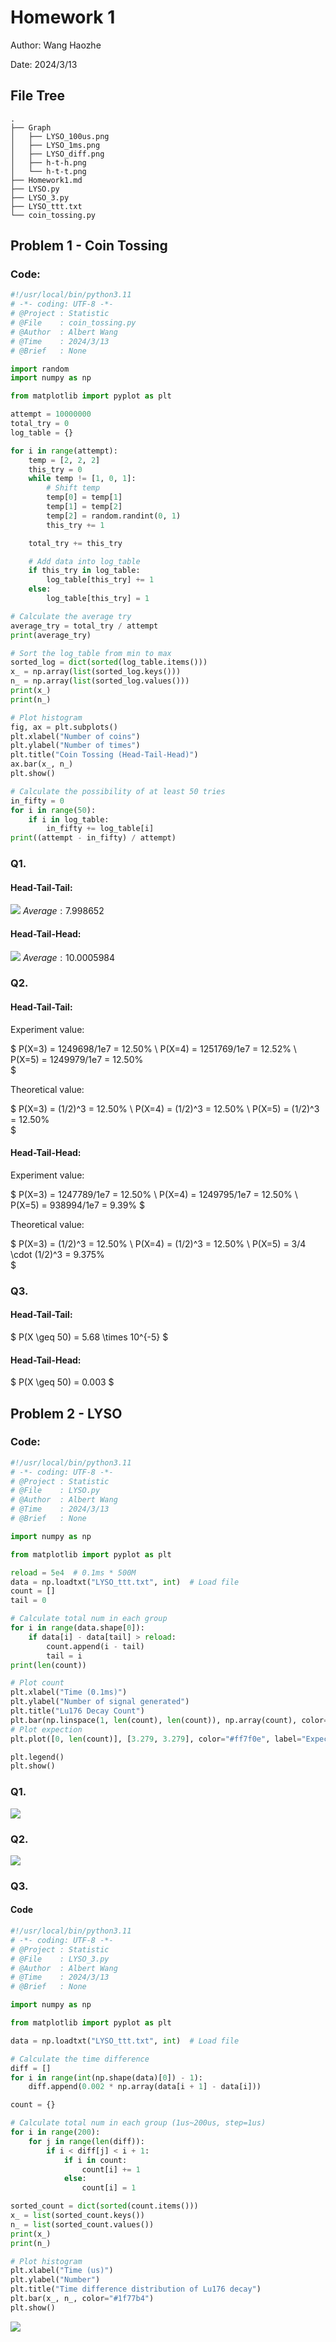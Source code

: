 # Homework 1

Author: Wang Haozhe

Date: 2024/3/13

## File Tree
```
.
├── Graph
│   ├── LYSO_100us.png
│   ├── LYSO_1ms.png
│   ├── LYSO_diff.png
│   ├── h-t-h.png
│   └── h-t-t.png
├── Homework1.md
├── LYSO.py
├── LYSO_3.py
├── LYSO_ttt.txt
└── coin_tossing.py
```

## Problem 1 - Coin Tossing

### Code:
```python
#!/usr/local/bin/python3.11
# -*- coding: UTF-8 -*-
# @Project : Statistic
# @File    : coin_tossing.py
# @Author  : Albert Wang
# @Time    : 2024/3/13
# @Brief   : None

import random
import numpy as np

from matplotlib import pyplot as plt

attempt = 10000000
total_try = 0
log_table = {}

for i in range(attempt):
    temp = [2, 2, 2]
    this_try = 0
    while temp != [1, 0, 1]:
        # Shift temp
        temp[0] = temp[1]
        temp[1] = temp[2]
        temp[2] = random.randint(0, 1)
        this_try += 1

    total_try += this_try

    # Add data into log_table
    if this_try in log_table:
        log_table[this_try] += 1
    else:
        log_table[this_try] = 1

# Calculate the average try
average_try = total_try / attempt
print(average_try)

# Sort the log_table from min to max
sorted_log = dict(sorted(log_table.items()))
x_ = np.array(list(sorted_log.keys()))
n_ = np.array(list(sorted_log.values()))
print(x_)
print(n_)

# Plot histogram
fig, ax = plt.subplots()
plt.xlabel("Number of coins")
plt.ylabel("Number of times")
plt.title("Coin Tossing (Head-Tail-Head)")
ax.bar(x_, n_)
plt.show()

# Calculate the possibility of at least 50 tries
in_fifty = 0
for i in range(50):
    if i in log_table:
        in_fifty += log_table[i]
print((attempt - in_fifty) / attempt)
```

### Q1.
#### Head-Tail-Tail:
![](./Graph/h-t-t.png)
$Average: 7.998652$

#### Head-Tail-Head:
![](./Graph/h-t-h.png)
$Average: 10.0005984$

### Q2.
#### Head-Tail-Tail:
Experiment value:

$
P(X=3) = 1249698/1e7 = 12.50\%  \\
P(X=4) = 1251769/1e7 = 12.52\%  \\
P(X=5) = 1249979/1e7 = 12.50\%  
$

Theoretical value:

$
P(X=3) = (1/2)^3 = 12.50\%  \\
P(X=4) = (1/2)^3 = 12.50\%  \\
P(X=5) = (1/2)^3 = 12.50\%  
$

#### Head-Tail-Head:
Experiment value:

$
P(X=3) = 1247789/1e7 = 12.50\% \\
P(X=4) = 1249795/1e7 = 12.50\% \\
P(X=5) = 938994/1e7 = 9.39\%
$

Theoretical value:

$
P(X=3) = (1/2)^3 = 12.50\%  \\
P(X=4) = (1/2)^3 = 12.50\%  \\
P(X=5) = 3/4 \cdot (1/2)^3 = 9.375\%  
$

### Q3.

#### Head-Tail-Tail:
$
P(X \geq 50) = 5.68 \times 10^{-5}
$

#### Head-Tail-Head:
$
P(X \geq 50) = 0.003
$

## Problem 2 - LYSO

### Code:
```python
#!/usr/local/bin/python3.11
# -*- coding: UTF-8 -*-
# @Project : Statistic
# @File    : LYSO.py
# @Author  : Albert Wang
# @Time    : 2024/3/13
# @Brief   : None

import numpy as np

from matplotlib import pyplot as plt

reload = 5e4  # 0.1ms * 500M
data = np.loadtxt("LYSO_ttt.txt", int)  # Load file
count = []
tail = 0

# Calculate total num in each group
for i in range(data.shape[0]):
    if data[i] - data[tail] > reload:
        count.append(i - tail)
        tail = i
print(len(count))

# Plot count
plt.xlabel("Time (0.1ms)")
plt.ylabel("Number of signal generated")
plt.title("Lu176 Decay Count")
plt.bar(np.linspace(1, len(count), len(count)), np.array(count), color="#1f77b4", label="Count in each time section")
# Plot expection
plt.plot([0, len(count)], [3.279, 3.279], color="#ff7f0e", label="Expectation")

plt.legend()
plt.show()
```

### Q1.
![](./Graph/LYSO_1ms.png)

### Q2.
![](./Graph/LYSO_100us.png)

### Q3.
#### Code
```python
#!/usr/local/bin/python3.11
# -*- coding: UTF-8 -*-
# @Project : Statistic
# @File    : LYSO_3.py
# @Author  : Albert Wang
# @Time    : 2024/3/13
# @Brief   : None

import numpy as np

from matplotlib import pyplot as plt

data = np.loadtxt("LYSO_ttt.txt", int)  # Load file

# Calculate the time difference
diff = []
for i in range(int(np.shape(data)[0]) - 1):
    diff.append(0.002 * np.array(data[i + 1] - data[i]))

count = {}

# Calculate total num in each group (1us~200us, step=1us)
for i in range(200):
    for j in range(len(diff)):
        if i < diff[j] < i + 1:
            if i in count:
                count[i] += 1
            else:
                count[i] = 1

sorted_count = dict(sorted(count.items()))
x_ = list(sorted_count.keys())
n_ = list(sorted_count.values())
print(x_)
print(n_)

# Plot histogram
plt.xlabel("Time (us)")
plt.ylabel("Number")
plt.title("Time difference distribution of Lu176 decay")
plt.bar(x_, n_, color="#1f77b4")
plt.show()

```
![](./Graph/LYSO_diff_rev.png)